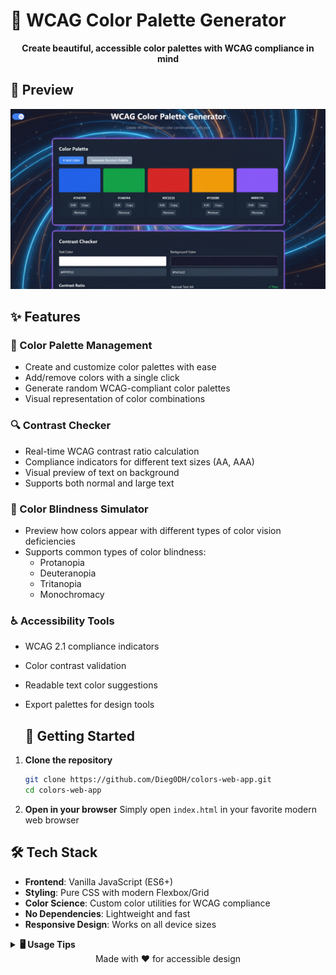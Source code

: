 # 🎨 WCAG Color Palette Generator
<div align="center">
  <p>
    <strong>Create beautiful, accessible color palettes with WCAG compliance in mind</strong>
  </p>
</div>

## 📸 Preview

![Screenshot of the application](assets/2.jpg)


  

## ✨ Features

### 🎨 Color Palette Management

- Create and customize color palettes with ease
- Add/remove colors with a single click
- Generate random WCAG-compliant color palettes
- Visual representation of color combinations

### 🔍 Contrast Checker

- Real-time WCAG contrast ratio calculation
- Compliance indicators for different text sizes (AA, AAA)
- Visual preview of text on background
- Supports both normal and large text

### 🌈 Color Blindness Simulator

- Preview how colors appear with different types of color vision deficiencies
- Supports common types of color blindness:
  - Protanopia
  - Deuteranopia
  - Tritanopia
  - Monochromacy

### ♿ Accessibility Tools

- WCAG 2.1 compliance indicators
- Color contrast validation
- Readable text color suggestions
- Export palettes for design tools



  ## 🚀 Getting Started

1. **Clone the repository**

   ```bash
   git clone https://github.com/Dieg0DH/colors-web-app.git
   cd colors-web-app
   ```

2. **Open in your browser**
   Simply open `index.html` in your favorite modern web browser

   

## 🛠️ Tech Stack

- **Frontend**: Vanilla JavaScript (ES6+)
- **Styling**: Pure CSS with modern Flexbox/Grid
- **Color Science**: Custom color utilities for WCAG compliance
- **No Dependencies**: Lightweight and fast
- **Responsive Design**: Works on all device sizes



<details>
  <summary><strong>🖥️ Usage Tips</strong></summary>


<details>
  <summary><strong>1. Creating a Palette</strong></summary>
  
  <br>
  
  - Click "+ Add Color" to add new colors
  - Use the color picker or enter hex codes directly
  - Generate random palettes with the "Generate Random Palette" button
</details>

<details>
  <summary><strong>2. Checking Contrast</strong></summary>
  
  <br>
  
  - Select foreground and background colors
  - View real-time contrast ratio
  - Check WCAG compliance for different text sizes
</details>

<details>
  <summary><strong>3. Simulating Color Blindness</strong></summary>
  
  <br>
  
  - Select a color vision deficiency type from the dropdown
  - Preview how your palette appears to users with color vision deficiencies
</details>
</details>


<div align="center">
  Made with ❤️ for accessible design
</div>
